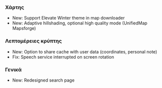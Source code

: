 ### Χάρτης
- New: Support Elevate Winter theme in map downloader
- New: Adaptive hillshading, optional high quality mode (UnifiedMap Mapsforge)

### Λεπτομέρειες κρύπτης
- New: Option to share cache with user data (coordinates, personal note)
- Fix: Speech service interrupted on screen rotation

### Γενικά
- New: Redesigned search page
